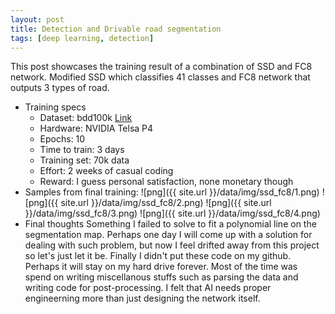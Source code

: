 ```yaml
---
layout: post
title: Detection and Drivable road segmentation
tags: [deep learning, detection]
---
```


This post showcases the training result of a combination of SSD and FC8 network. Modified SSD which classifies 41 classes and FC8 network that outputs 3 types of road.

- Training specs
    - Dataset: bdd100k [Link](http://bdd-data.berkeley.edu/)
    - Hardware: NVIDIA Telsa P4
    - Epochs: 10
    - Time to train: 3 days
    - Training set: 70k data
    - Effort: 2 weeks of casual coding
    - Reward: I guess personal satisfaction, none monetary though
- Samples from final training:
![png]({{ site.url }}/data/img/ssd_fc8/1.png)
![png]({{ site.url }}/data/img/ssd_fc8/2.png)
![png]({{ site.url }}/data/img/ssd_fc8/3.png)
![png]({{ site.url }}/data/img/ssd_fc8/4.png)
- Final thoughts
Something I failed to solve to fit a polynomial line on the segmentation map. Perhaps one day I will come up with a solution for dealing with such problem, but now I feel drifted away from this project so let's just let it be. Finally I didn't put these code on my github. Perhaps it will stay on my hard drive forever. Most of the time was spend on writing miscellanous stuffs such as parsing the data and writing code for post-processing. I felt that AI needs proper engineerning more than just designing the network itself.